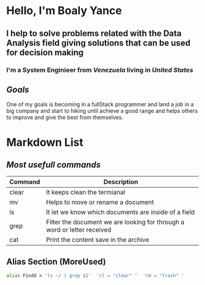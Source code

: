 # Hello, I'm Boaly Yance
## I help to solve problems related with the **Data Analysis** field giving solutions that can be used for **decision making**

### I'm a System Enginieer from *Venezuela* living in *United States*

## *Goals*

One of my goals is becoming in a fullStack programmer and land a job in a big company and start to hiking until achieve a good range and helps others to improve and give the best from themselves.

# Markdown List 
## *Most usefull commands*

| Command | Description |
| ------- | ----------- |
| clear | It keeps clean the termianal |
| mv | Helps to move or rename a document |
| ls | It let we know which documents are inside of a field |
| grep | Filter the document we are looking for through a word or letter received | 
| cat | Print the content save in the archive | 

## Alias Section (MoreUsed)

```zsh
alias Findd = 'ls ~/ | grep $1'  'cl = "clear" '  'rm = "trash" '
```

